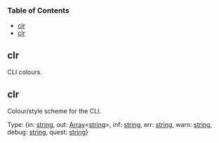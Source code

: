 <!-- Generated by documentation.js. Update this documentation by updating the source code. -->

### Table of Contents

-   [clr][1]
-   [clr][2]

## clr

CLI colours.

## clr

Colour/style scheme for the CLI.

Type: {in: [string][3], out: [Array][4]&lt;[string][3]>, inf: [string][3], err: [string][3], warn: [string][3], debug: [string][3], quest: [string][3]}

[1]: #clr

[2]: #clr-1

[3]: https://developer.mozilla.org/docs/Web/JavaScript/Reference/Global_Objects/String

[4]: https://developer.mozilla.org/docs/Web/JavaScript/Reference/Global_Objects/Array
